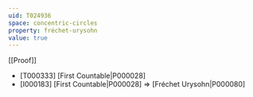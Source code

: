 ```yaml
---
uid: T024936
space: concentric-circles
property: fréchet-urysohn
value: true
---
```

[[Proof]]

* [T000333] [First Countable|P000028]
* [I000183] [First Countable|P000028] => [Fréchet Urysohn|P000080]

